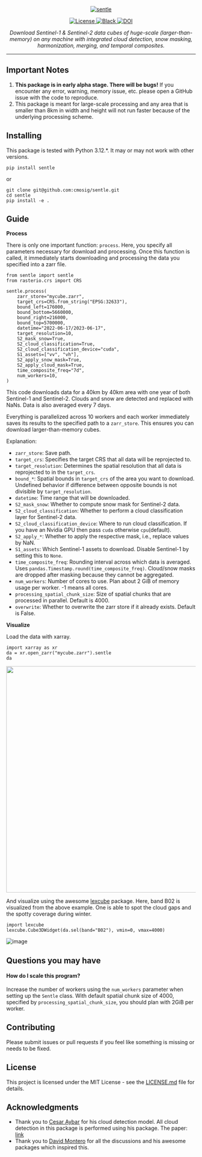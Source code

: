 <p align="center">
  <a href="https://github.com/cmosig/sentle/"><img src="https://github.com/cmosig/sentle/raw/main/docs/logo.png" alt="sentle"></a>
</p>

<p align="center">
<a href="https://opensource.org/licenses/MIT" target="_blank">
    <img src="https://img.shields.io/badge/License-MIT-blue.svg" alt="License">
</a>
<a href="https://peps.python.org/pep-0008/" target="_blank">
    <img src="https://img.shields.io/badge/code_style-pep8-blue" alt="Black">
</a>
<a href="https://doi.org/10.5281/zenodo.13997085"><img src="https://zenodo.org/badge/DOI/10.5281/zenodo.13997085.svg" alt="DOI"></a>

</p>
<p align="center">
    <em>Download Sentinel-1 & Sentinel-2 data cubes of huge-scale (larger-than-memory) on any machine with integrated cloud
detection, snow masking, harmonization, merging, and temporal composites.</em>
</p>

---
 
## Important Notes

1) **This package is in early alpha stage. There will be bugs!** If you encounter any error, warning, memory issue, etc. please open a GitHub issue with the code to reproduce.
2) This package is meant for large-scale processing and any area that is smaller than 8km in width and height will not run faster because of the underlying processing scheme. 

## Installing

This package is tested with Python 3.12.*. It may or may not work with other versions. 

```
pip install sentle
```
or 
```
git clone git@github.com:cmosig/sentle.git
cd sentle
pip install -e .
```

## Guide

**Process**

There is only one important function: `process`. Here, you specify all parameters necessary for download and processing. Once this function is called, it immediately starts downloading and processing the data you specified into a zarr file.

```
from sentle import sentle
from rasterio.crs import CRS

sentle.process(
    zarr_store="mycube.zarr",
    target_crs=CRS.from_string("EPSG:32633"),
    bound_left=176000,
    bound_bottom=5660000,
    bound_right=216000,
    bound_top=5700000,
    datetime="2022-06-17/2023-06-17",
    target_resolution=10,
    S2_mask_snow=True,
    S2_cloud_classification=True,
    S2_cloud_classification_device="cuda",
    S1_assets=["vv", "vh"],
    S2_apply_snow_mask=True,
    S2_apply_cloud_mask=True,
    time_composite_freq="7d",
    num_workers=10,
)
```
This code downloads data for a 40km by 40km area with one year of both Sentinel-1 and Sentinel-2. Clouds and snow are detected and replaced with NaNs. Data is also averaged every 7 days. 

Everything is parallelized across 10 workers and each worker immediately saves its results to the specified path to a `zarr_store`. This ensures you can download larger-than-memory cubes.

Explanation:
- `zarr_store`: Save path. 
- `target_crs`: Specifies the target CRS that all data will be reprojected to.
- `target_resolution`:  Determines the spatial resolution that all data is reprojected to in the `target_crs`. 
- `bound_*`: Spatial bounds in `target_crs` of the area you want to download. Undefined behavior if difference between opposite bounds is not divisible by `target_resolution`.
- `datetime`: Time range that will be downloaded.
- `S2_mask_snow`: Whether to compute snow mask for Sentinel-2 data.
- `S2_cloud_classification`: Whether to perform a cloud classification layer for Sentinel-2 data.
- `S2_cloud_classification_device`: Where to run cloud classification. If you have an Nvidia GPU then pass `cuda` otherwise `cpu`(default).
- `S2_apply_*`: Whether to apply the respective mask, i.e., replace values by NaN.
- `S1_assets`: Which Sentinel-1 assets to download. Disable Sentinel-1 by setting this to `None`.
- `time_composite_freq`: Rounding interval across which data is averaged. Uses `pandas.Timestamp.round(time_composite_freq)`. Cloud/snow masks are dropped after masking because they cannot be aggregated.
- `num_workers`: Number of cores to use. Plan about 2 GiB of memory usage per worker. -1 means all cores.
- `processing_spatial_chunk_size`: Size of spatial chunks that are processed in parallel. Default is 4000.
- `overwrite`: Whether to overwrite the zarr store if it already exists.  Default is False.

**Visualize**

Load the data with xarray. 

```
import xarray as xr
da = xr.open_zarr("mycube.zarr").sentle
da
```

<p align="center">
<img src="https://github.com/cmosig/sentle/assets/32590522/f487bba1-3c10-42a2-9b10-356ab2b44825" width="600">
</p>

And visualize using the awesome [lexcube](https://github.com/msoechting/lexcube) package. Here, band B02 is visualized from the above example. One is able to spot the cloud gaps and the spotty coverage during winter.

```
import lexcube
lexcube.Cube3DWidget(da.sel(band="B02"), vmin=0, vmax=4000)
```

![image](https://github.com/user-attachments/assets/13c4688a-be9d-4a43-adac-63536756f5e9)


## Questions you may have

#### How do I scale this program?
Increase the number of workers using the `num_workers` parameter when setting up the `Sentle` class. With default spatial chunk size of 4000, specified by `processing_spatial_chunk_size`, you should plan with 2GiB per worker.

## Contributing

Please submit issues or pull requests if you feel like something is missing or
needs to be fixed. 

## License

This project is licensed under the MIT License - see the [LICENSE.md](LICENSE.md) file for details.

## Acknowledgments

- Thank you to [Cesar Aybar](https://csaybar.github.io/) for his cloud detection model. All cloud detection in this package is performed using his package. The paper: [link](https://www.nature.com/articles/s41597-022-01878-2)
- Thank you to [David Montero](https://github.com/davemlz) for all the
discussions and his awesome packages which inspired this.
